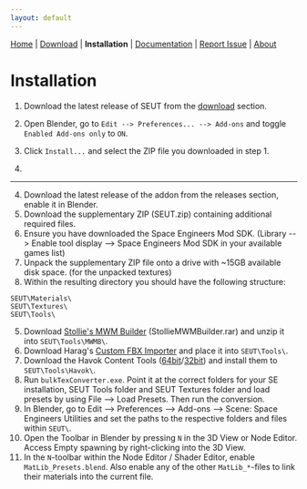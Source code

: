 ```yaml
---
layout: default
---
```


[Home](./index.html) | [Download](./download.html) | **Installation** | [Documentation](./documentation.html) | [Report Issue](https://github.com/enenra/space-engineers-utilities/issues/new) | [About](./about.html)

# Installation

1. Download the latest release of SEUT from the [download](./download.html) section.

2. Open Blender, go to `Edit --> Preferences... --> Add-ons` and toggle `Enabled Add-ons only` to `ON`.

3. Click `Install...` and select the ZIP file you downloaded in step 1.

4. 

---

4. Download the latest release of the addon from the releases section, enable it in Blender.
5. Download the supplementary ZIP (SEUT.zip) containing additional required files.
6. Ensure you have downloaded the Space Engineers Mod SDK. (Library --> Enable tool display --> Space Engineers Mod SDK in your available games list)
7. Unpack the supplementary ZIP file onto a drive with ~15GB available disk space. (for the unpacked textures)
8. Within the resulting directory you should have the following structure:
```
SEUT\Materials\
SEUT\Textures\
SEUT\Tools\
```
5. Download [Stollie's MWM Builder](https://github.com/cstahlhut/MWMBuilder/releases) (StollieMWMBuilder.rar) and unzip it into `SEUT\Tools\MWMB\`.
6. Download Harag's [Custom FBX Importer](https://github.com/harag-on-steam/fbximporter/releases/tag/havok2013.1-fbx2015.1) and place it into `SEUT\Tools\`.
7. Download the Havok Content Tools ([64bit](https://drive.google.com/open?id=1bXqAcIvzTHpxuAcMogduHqohL0zXq90i)/[32bit](https://drive.google.com/open?id=1DL3-evI3LSIstVTjYvjw01rtpI3iAhDh)) and install them to `SEUT\Tools\Havok\`.
8. Run `bulkTexConverter.exe`. Point it at the correct folders for your SE installation, SEUT Tools folder and SEUT Textures folder and load presets by using File --> Load Presets. Then run the conversion.
9. In Blender, go to Edit --> Preferences --> Add-ons --> Scene: Space Engineers Utilities and set the paths to the respective folders and files within `SEUT\`.
10. Open the Toolbar in Blender by pressing `N` in the 3D View or Node Editor. Access Empty spawning by right-clicking into the 3D View.
11. In the `N`-toolbar within the Node Editor / Shader Editor, enable `MatLib_Presets.blend`. Also enable any of the other `MatLib_*`-files to link their materials into the current file.